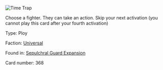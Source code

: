 
![Time Trap](https://warhammerunderworlds.com/wp-content/uploads/sites/6/2017/12/368_ENG-Time-Trap.png)

Choose a fighter. They can take an action. Skip your next activation (you cannot play this card after your fourth activation)

Type: Ploy

Faction: [Universal](/factions/universal.md)

Found in: [Sepulchral Guard Expansion](/locations/sepulchral-guard-expansion.md)

Card number: 368
